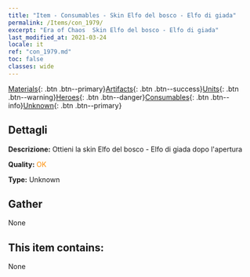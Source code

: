 ```yaml
---
title: "Item - Consumables - Skin Elfo del bosco - Elfo di giada"
permalink: /Items/con_1979/
excerpt: "Era of Chaos  Skin Elfo del bosco - Elfo di giada"
last_modified_at: 2021-03-24
locale: it
ref: "con_1979.md"
toc: false
classes: wide
---
```

 [Materials](/it/Items/){: .btn .btn--primary}[Artifacts](/it/Items/Artifacts/){: .btn .btn--success}[Units](/it/Items/Units/){: .btn .btn--warning}[Heroes](/it/Items/Heroes/){: .btn .btn--danger}[Consumables](/it/Items/Consumables/){: .btn .btn--info}[Unknown](/it/Items/Unknown/){: .btn .btn--primary}

## Dettagli
 **Descrizione:** Ottieni la skin Elfo del bosco - Elfo di giada dopo l'apertura

 **Quality:** <span style="color: #FF8C00">OK</span>

 **Type:** Unknown

## Gather

  None

## This item contains:

  None

